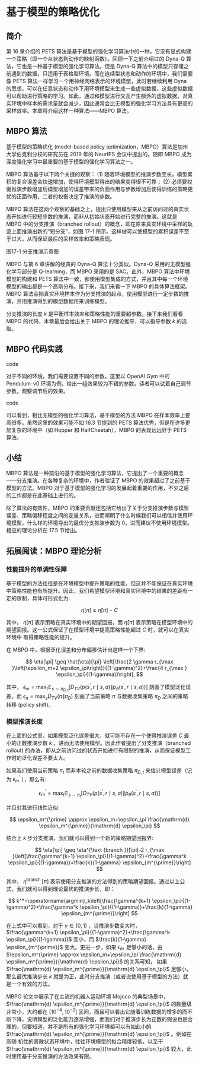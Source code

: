 

<!--
 * @version:
 * @Author:  StevenJokess（蔡舒起） https://github.com/StevenJokess
 * @Date: 2023-02-23 20:10:35
 * @LastEditors:  StevenJokess（蔡舒起） https://github.com/StevenJokess
 * @LastEditTime: 2023-10-02 16:34:34
 * @Description:
 * @Help me: make friends by a867907127@gmail.com and help me get some “foreign” things or service I need in life; 如有帮助，请资助，失业3年了。![支付宝收款码](https://github.com/StevenJokess/d2rl/blob/master/img/%E6%94%B6.jpg)
 * @TODO::
 * @Reference:
-->
# 基于模型的策略优化

## 简介

第 16 章介绍的 PETS 算法是基于模型的强化学习算法中的一种，它没有显式构建一个策略（即一个从状态到动作的映射函数）。回顾一下之前介绍过的 Dyna-Q 算法，它也是一种基于模型的强化学习算法。但是 Dyna-Q 算法中的模型只存储之前遇到的数据，只适用于表格型环境。而在连续型状态和动作的环境中，我们需要像 PETS 算法一样学习一个用神经网络表示的环境模型，此时若继续利用 Dyna 的思想，可以在任意状态和动作下用环境模型来生成一些虚拟数据，这些虚拟数据可以帮助进行策略的学习。如此，通过和模型进行交互产生额外的虚拟数据，对真实环境中样本的需求量就会减少，因此通常会比无模型的强化学习方法具有更高的采样效率。本章将介绍这样一种算法——MBPO 算法。

## MBPO 算法

基于模型的策略优化 (model-based policy optimization，MBPO）算法是加州大学伯克利分校的研究员在 2019 年的 NeurIPS 会议中提出的。随即 MBPO 成为深度强化学习中最重要的基于模型的强化学习算法之一。

MBPO 算法基于以下两个关键的观察： (1) 随着环境模型的推演步数变长，模型累积的复合误差会快速增加，使得环境模型得出的结果变得很不可靠； (2) 必须要权衡推演步数增加后模型增加的误差带来的负面作用与步数增加后使得训练的策略更优的正面作用，二者的权衡决定了推演的步数。

MBPO 算法在这两个观察的基础之上，提出只使用模型来从之前访问过的真实状态开始进行较短步数的推演，而非从初始状态开始进行完整的推演。这就是 MBPO 中的分支推演（branched rollout）的概念，即在原来真实环境中采样的轨迹上面推演出新的“短分支”，如图 17-1 所示。这样做可以使模型的累积误差不至于过大，从而保证最后的采样效率和策略表现。


图17-1 分支推演示意图

MBPO 与第 6 章讲解的经典的 Dyna-Q 算法十分类似。Dyna-Q 采用的无模型强化学习部分是 Q-learning，而 MBPO 采用的是 SAC。此外，MBPO 算法中环境模型的构建和 PETS 算法中一致，都使用模型集成的方式，并且其中每一个环境模型的输出都是一个高斯分布。接下来，我们来看一下 MBPO 的具体算法框架。MBPO 算法会把真实环境样本作为分支推演的起点，使用模型进行一定步数的推演，并用推演得到的模型数据用来训练模型。


分支推演的长度 $k$ 是平衡样本效率和策略性能的重要超参数。接下来我们看看 MBPO 的代码，本章最后会给出关于 MBPO 的理论推导，可以指导参数 $k$ 的选取。

## MBPO 代码实践

code

对于不同的环境，我们需要设置不同的参数。这里以 OpenAI Gym 中的 Pendulum-v0 环境为例，给出一组效果较为不错的参数。读者可以试着自己调节参数，观察调节后的效果。

code

可以看到，相比无模型的强化学习算法，基于模型的方法 MBPO 在样本效率上要高很多。虽然这里的效果可能不如 16.3 节提到的 PETS 算法优秀，但是在许多更加复杂的环境中（如 Hopper 和 HalfCheetah），MBPO 的表现远远好于 PETS 算法。

## 小结

MBPO 算法是一种前沿的基于模型的强化学习算法，它提出了一个重要的概念——分支推演。在各种复杂的环境中，作者验证了 MBPO 的效果超过了之前基于模型的方法。MBPO 对于基于模型的强化学习的发展起着重要的作用，不少之后的工作都是在此基础上进行的。

除了算法的有效性，MBPO 的重要贡献还包括它给出了关于分支推演步数与模型误差、策略偏移程度之间的定量关系，进而阐明了什么时候我们可以相信并使用环境模型，什么样的环境导出的最优分支推演步数为 0，进而建议不使用环境模型。相应的理论分析在 17.5 节给出。

## 拓展阅读：MBPO 理论分析

### 性能提升的单调性保障

基于模型的方法往往是在环境模型中提升策略的性能，但这并不能保证在真实环境中策略性能也有所提升。因此，我们希望模型环境和真实环境中的结果的差距有一 定的限制，具体可形式化为:

$$
\eta[\pi] \geq \hat{\eta}[\pi]-C
$$

其中， $\eta[\pi]$ 表示策略在真实环境中的期望回报，而 $\hat{\eta}[\pi]$ 表示策略在模型环境中的期望回报。这一公式保证了在模型环境中提高策略性能超过 $C$ 时，就可以在真实环境中 取得策略性能的提升。

在 MBPO 中，根据泛化误差和分布偏移估计出这样一个下界:

$$
\eta[\pi] \geq \hat{\eta}[\pi]-\left[\frac{2 \gamma r_{\max }\left(\epsilon_m+2 \epsilon_\pi\right)}{(1-\gamma)^2}+\frac{4 r_{\max } \epsilon_\pi}{(1-\gamma)}\right],
$$

其中， $\epsilon_m=\max _t \mathbb{E}_{s \sim \pi_{D, t}}\left[D_{T V}\left(p\left(s^{\prime}, r \mid s, a\right) \| p_\theta\left(s^{\prime}, r \mid s, a\right)\right)\right]$ 刻画了模型泛化误差，而 $\epsilon_\pi=\max _s D_{T V}\left(\pi \| \pi_D\right)$ 刻画了当前策略 $\pi$ 与数据收集策略 $\pi_D$ 之间的策略转移 (policy shift)。

### 模型推演长度

在上面的公式里，如果模型泛化误差很大，就可能不存在一个使得推演误差 $C$ 最小的正数推演步数 $k$ ，进而无法使用模型。因此作者提出了分支推演（branched rollout) 的办法，即从之前访问过的状态开始进行有限制的推演，从而保证模型工作时的泛化误差不要太大。

如果我们使用当前策略 $\pi_t$ 而非本轮之前的数据收集策略 $\pi_{D, t}$ 来估计模型误差（记为 $\epsilon_m^{\prime}$ ），那么有:

$$
\epsilon_m^{\prime}=\max _t \mathbb{E}_{s \sim \pi_t}\left[D_{T V}\left(p\left(s^{\prime}, r \mid s, a\right) \| p_\theta\left(s^{\prime}, r \mid s, a\right)\right)\right]
$$

并且对其进行线性近似:

$$
\epsilon_m^{\prime} \approx \epsilon_m+\epsilon_\pi \frac{\mathrm{d} \epsilon_m^{\prime}}{\mathrm{d} \epsilon_\pi}
$$

结合上 $k$ 步分支推演，我们就可以得到一个新的策略期望回报界:



$$
\eta[\pi] \geq \eta^{\text {branch }}[\pi]-2 r_{\max }\left[\frac{\gamma^{k+1} \epsilon_\pi}{(1-\gamma)^2}+\frac{\gamma^k \epsilon_\pi}{(1-\gamma)}+\frac{k}{1-\gamma} \epsilon_{m^{\prime}}\right]
$$

其中， $\eta^{\text {branch }}[\pi]$ 表示使用分支推演的方法得到的策略期望回报。通过以上公式，我们就可以得到理论最优的推演步长，即：

$$
k^*=\operatorname{argmin}_k\left[\frac{\gamma^{k+1} \epsilon_\pi}{(1-\gamma)^2}+\frac{\gamma^k \epsilon_\pi}{(1-\gamma)}+\frac{k}{1-\gamma} \epsilon_{m^{\prime}}\right]
$$

在上式中可以看到，对于 $\gamma \in(0,1)$ ，当推演步数变大时， $\frac{\gamma^{k+1} \epsilon_\pi}{(1-\gamma)^2}+\frac{\gamma^k \epsilon_\pi}{(1-\gamma)}$ 变小，而 $\frac{k}{1-\gamma} \epsilon_{m^{\prime}}$ 变大。更进一步，如果 $\epsilon_m^{\prime}$ 足够小的话，由 $\epsilon_m^{\prime} \approx \epsilon_m+\epsilon_\pi \frac{\mathrm{d} \epsilon_m^{\prime}}{\mathrm{d} \epsilon_\pi}$ 的关系可知， 如果 $\frac{\mathrm{d} \epsilon_m^{\prime}}{\mathrm{d} \epsilon_\pi}$ 足够小，那么最优推演步长 $k$ 就是为正，此时分支推演（或者说使用基于模型的方法）就是一个有效的方法。

$\mathrm{MBPO}$ 论文中展示了在主流的机器人运动环境 Mojoco 的典型场景中， $\frac{\mathrm{d} \epsilon_m^{\prime}}{\mathrm{d} \epsilon_\pi}$ 的数量级非常小，大约都在 $\left[10^{-4}, 10^{-2}\right]$ 区间，而且可以看出它随着训练数据的增多的而不 断下降，说明模型的泛化能力逐渐增强，而我们对于推演步长为正数的假设也是合理的。但要知道，并不是所有的强化学习环境都可以有如此小的 $\frac{\mathrm{d} \epsilon_m^{\prime}}{\mathrm{d} \epsilon_\pi}$ 。例如在高随 机性的离散状态环境中，往往环境模型的拟合精度较低，以至于 $\frac{\mathrm{d} \epsilon_m^{\prime}}{\mathrm{d} \epsilon_\pi}$ 较大，此时使用基于分支推演的方法效果有限。




[1]: https://hrl.boyuai.com/chapter/3/%E5%9F%BA%E4%BA%8E%E6%A8%A1%E5%9E%8B%E7%9A%84%E7%AD%96%E7%95%A5%E4%BC%98%E5%8C%96/

